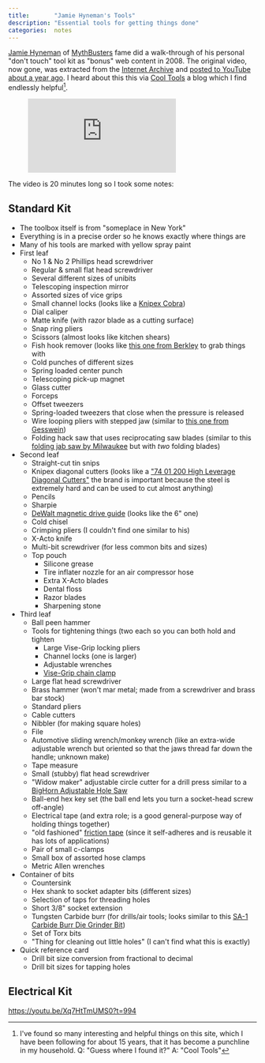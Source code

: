 ```yaml
---
title:       "Jamie Hyneman's Tools"
description: "Essential tools for getting things done"
categories:  notes
---
```


[Jamie Hyneman][1] of [MythBusters][2] fame did a walk-through of his personal "don't touch" tool kit as "bonus" web content in 2008.
The original video, now gone, was extracted from the [Internet Archive][3] and [posted to YouTube about a year ago][4].
I heard about this this via [Cool Tools][5] a blog which I find endlessly helpful[^1].

<figure class="r3x4">
  <div class="placeholder"></div>
  <iframe src="https://www.youtube-nocookie.com/embed/Xq7HtTmUMS0" frameborder="0" allow="accelerometer; autoplay; encrypted-media; gyroscope; picture-in-picture" allowfullscreen></iframe>
</figure>

The video is 20 minutes long so I took some notes:

## Standard Kit

- The toolbox itself is from "someplace in New York"
- Everything is in a precise order so he knows exactly where things are
- Many of his tools are marked with yellow spray paint
- First leaf
  - No 1 & No 2 Phillips head screwdriver
  - Regular & small flat head screwdriver
  - Several different sizes of unibits
  - Telescoping inspection mirror
  - Assorted sizes of vice grips
  - Small channel locks (looks like a [Knipex Cobra][6])
  - Dial caliper
  - Matte knife (with razor blade as a cutting surface)
  - Snap ring pliers
  - Scissors (almost looks like kitchen shears)
  - Fish hook remover (looks like [this one from Berkley][7] to grab things with
  - Cold punches of different sizes
  - Spring loaded center punch
  - Telescoping pick-up magnet
  - Glass cutter
  - Forceps
  - Offset tweezers
  - Spring-loaded tweezers that close when the pressure is released
  - Wire looping pliers with stepped jaw (similar to [this one from Gesswein][8])
  - Folding hack saw that uses reciprocating saw blades (similar to this [folding jab saw by Milwaukee][9] but with _two_ folding blades)
- Second leaf
  - Straight-cut tin snips
  - Knipex diagonal cutters (looks like a ["74 01 200 High Leverage Diagonal Cutters"][10] the brand is important because the steel is extremely hard and can be used to cut almost anything)
  - Pencils
  - Sharpie
  - [DeWalt magnetic drive guide][11] (looks like the 6" one)
  - Cold chisel
  - Crimping pliers (I couldn't find one similar to his)
  - X-Acto knife
  - Multi-bit screwdriver (for less common bits and sizes)
  - Top pouch
    - Silicone grease
    - Tire inflater nozzle for an air compressor hose
    - Extra X-Acto blades
    - Dental floss
    - Razor blades
    - Sharpening stone
- Third leaf
  - Ball peen hammer
  - Tools for tightening things (two each so you can both hold and tighten
    - Large Vise-Grip locking pliers
    - Channel locks (one is larger)
    - Adjustable wrenches
    - [Vise-Grip chain clamp][12]
  - Large flat head screwdriver
  - Brass hammer (won't mar metal; made from a screwdriver and brass bar stock)
  - Standard pliers
  - Cable cutters
  - Nibbler (for making square holes)
  - File
  - Automotive sliding wrench/monkey wrench (like an extra-wide adjustable wrench but oriented so that the jaws thread far down the handle; unknown make)
  - Tape measure
  - Small (stubby) flat head screwdriver
  - "Widow maker" adjustable circle cutter for a drill press similar to a [BigHorn Adjustable Hole Saw][13]
  - Ball-end hex key set (the ball end lets you turn a socket-head screw off-angle)
  - Electrical tape (and extra role; is a good general-purpose way of holding things together)
  - "old fashioned" [friction tape][14] (since it self-adheres and is reusable it has lots of applications)
  - Pair of small c-clamps
  - Small box of assorted hose clamps
  - Metric Allen wrenches
- Container of bits
  - Countersink
  - Hex shank to socket adapter bits (different sizes)
  - Selection of taps for threading holes
  - Short 3/8" socket extension
  - Tungsten Carbide burr (for drills/air tools; looks similar to this [SA-1 Carbide Burr Die Grinder Bit][15])
  - Set of Torx bits
  - "Thing for cleaning out little holes" (I can't find what this is exactly)
- Quick reference card
  - Drill bit size conversion from fractional to decimal
  - Drill bit sizes for tapping holes

## Electrical Kit

https://youtu.be/Xq7HtTmUMS0?t=994

[^1]: I've found so many interesting and helpful things on this site, which I have been following for about 15 years, that it has become a punchline in my household. Q: "Guess where I found it?" A: "Cool Tools"

[1]:  https://en.wikipedia.org/wiki/Jamie_Hyneman
[2]:  https://go.discovery.com/tv-shows/mythbusters/
[3]:  https://archive.org/
[4]:  https://www.youtube.com/watch?v=Xq7HtTmUMS0
[5]:  https://kk.org/cooltools/jamie-hyneman-gives-us-a-tour-of-his-dont-touch-toolkit/
[6]:  https://www.knipex.com/index.php?id=1216&L=1&page=group_detail&parentID=&groupID=1501
[7]:  https://www.berkley-fishing.com/berkley-tools-and-equipment-tools-berkley-fishingear/berkley-stainless-steel-hook-remover/1318363.html
[8]:  https://www.gesswein.com/p-7395-wire-looping-pliers.aspx
[9]:  https://www.amazon.com/Milwaukee-48-22-0305-Compatible-Reciprocating-Included/dp/B003KINVKA
[10]: https://www.knipex.com/index.php?id=1216&L=1&page=group_detail&parentID=1367&groupID=1478
[11]: https://www.dewalt.com/products/accessories/fastening-and-screwdriving-bits/sleeves-holders-and-drive-guides/drive-guides
[12]: https://www.irwin.com/tools/locking-tools/the-original-locking-chain-clamp
[13]: https://www.bighorncorp.com/big-horn-19239-adjustable-hole-saw-1-1-2-inch-to-11-3-4-inch-40mm-300mm
[14]: https://www.3m.com/3M/en_US/company-us/all-3m-products/~/3M-Temflex-Cotton-Friction-Tape-1755/?N=5002385+3294280628&rt=rud
[15]: https://www.carbideburr.net/sa-1-carbide-burr-die-grinder-bit/
